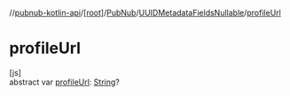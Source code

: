 //[pubnub-kotlin-api](../../../../index.md)/[[root]](../../index.md)/[PubNub](../index.md)/[UUIDMetadataFieldsNullable](index.md)/[profileUrl](profile-url.md)

# profileUrl

[js]\
abstract var [profileUrl](profile-url.md): [String](https://kotlinlang.org/api/latest/jvm/stdlib/kotlin/-string/index.html)?
